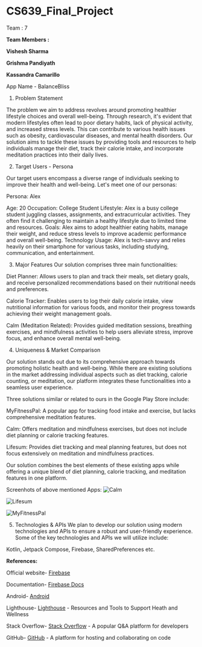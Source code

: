 # CS639_Final_Project
Team : 7

__Team Members :__

__Vishesh Sharma__

__Grishma Pandiyath__

__Kassandra Camarillo__

App Name - BalanceBliss 

1. Problem Statement 

The problem we aim to address revolves around promoting healthier lifestyle choices and overall well-being. Through research, it's evident that modern lifestyles often lead to poor dietary habits, lack of physical activity, and increased stress levels. This can contribute to various health issues such as obesity, cardiovascular diseases, and mental health disorders. Our solution aims to tackle these issues by providing tools and resources to help individuals manage their diet, track their calorie intake, and incorporate meditation practices into their daily lives.

2. Target Users - Persona 

Our target users encompass a diverse range of individuals seeking to improve their health and well-being. Let's meet one of our personas: 

Persona: Alex 

Age: 20 
Occupation: College Student 
Lifestyle: Alex is a busy college student juggling classes, assignments, and extracurricular activities. They often find it challenging to maintain a healthy lifestyle due to limited time and resources.
Goals: Alex aims to adopt healthier eating habits, manage their weight, and reduce stress levels to improve academic performance and overall well-being.
Technology Usage: Alex is tech-savvy and relies heavily on their smartphone for various tasks, including studying, communication, and entertainment.

3. Major Features 
Our solution comprises three main functionalities: 

Diet Planner: Allows users to plan and track their meals, set dietary goals, and receive personalized recommendations based on their nutritional needs and preferences.

Calorie Tracker: Enables users to log their daily calorie intake, view nutritional information for various foods, and monitor their progress towards achieving their weight management goals.

Calm (Meditation Related): Provides guided meditation sessions, breathing exercises, and mindfulness activities to help users alleviate stress, improve focus, and enhance overall mental well-being. 

4. Uniqueness & Market Comparison 

Our solution stands out due to its comprehensive approach towards promoting holistic health and well-being. While there are existing solutions in the market addressing individual aspects such as diet tracking, calorie counting, or meditation, our platform integrates these functionalities into a seamless user experience.

Three solutions similar or related to ours in the Google Play Store include: 

MyFitnessPal: A popular app for tracking food intake and exercise, but lacks comprehensive meditation features. 

Calm: Offers meditation and mindfulness exercises, but does not include diet planning or calorie tracking features. 

Lifesum: Provides diet tracking and meal planning features, but does not focus extensively on meditation and mindfulness practices. 

Our solution combines the best elements of these existing apps while offering a unique blend of diet planning, calorie tracking, and meditation features in one platform. 

Screenhots of above mentioned Apps: 
![Calm](https://techcrunch.com/wp-content/uploads/2021/11/calm-header.png) 

![Lifesum](https://mrfreetools.com/wp-content/uploads/2022/06/Screenshot-Lifesum.jpg) 

![MyFitnessPal](https://i.pcmag.com/imagery/reviews/065uaiCApaX7sVvWBH2jmtJ-20.fit_lim.size_1050x.jpg) 

5. Technologies & APIs
We plan to develop our solution using modern technologies and APIs to ensure a robust and user-friendly experience. Some of the key technologies and APIs we will utilize include: 

Kotlin, Jetpack Compose, Firebase, SharedPreferences etc. 

__References:__

Official website- [Firebase](https://firebase.google.com/) 

Documentation- [Firebase Docs](https://firebase.google.com/docs) 

Android- [Android](https://www.android.com/digital-wellbeing/) 

Lighthouse- [Lighthouse](https://www.lighthousehw.org/) - Resources and Tools to Support Heath and Wellness 

Stack Overflow- [Stack Overflow](https://stackoverflow.com/) - A popular Q&A platform for developers 

GitHub- [GitHub](https://github.com/) - A platform for hosting and collaborating on code 

